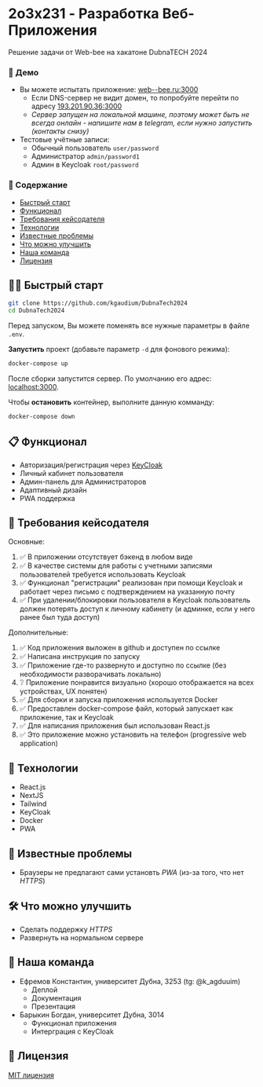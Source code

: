 # 2o3x231 - Разработка Веб-Приложения
Решение задачи от Web-bee на хакатоне DubnaTECH 2024

### 🚀 Демо
- Вы можете испытать приложение: [web--bee.ru:3000](http://web--bee.ru:3000/)
  - Если DNS-сервер не видит домен, то попробуйте перейти по адресу [193.201.90.36:3000](http://193.201.90.36:3000)
  - _Сервер запущен на локальной машине, поэтому может быть не всегда онлайн - напишите нам в telegram, если нужно запустить (контакты снизу)_
- Тестовые учётные записи:
  - Обычный пользователь `user/password`
  - Администратор `admin/password1`
  - Админ в Keycloak `root/password`
 
### 📖 Содержание
- [Быстрый старт](#%EF%B8%8F-быстрый-старт)
- [Функционал](#-функционал)
- [Требования кейсодателя](#-требования-кейсодателя)
- [Технологии](#-технологии)
- [Известные проблемы](#-известные-проблемы)
- [Что можно улучшить](#%EF%B8%8F-что-можно-улучшить)
- [Наша команда](#-наша-команда)
- [Лицензия](#-лицензия)

## 🏃‍♂️ Быстрый старт
```bash
git clone https://github.com/kgaudium/DubnaTech2024
cd DubnaTech2024
```
Перед запуском, Вы можете поменять все нужные параметры в файле `.env`.

**Запустить** проект (добавьте параметр `-d` для фонового режима):
```bash
docker-compose up
```
После сборки запустится сервер. По умолчанию его адрес: [localhost:3000](http://localhost:3000).

Чтобы **остановить** контейнер, выполните данную комманду:
```bash
docker-compose down
```

## 📋 Функционал
- Авторизация/регистрация через [KeyCloak](https://www.keycloak.org/)
- Личный кабинет пользователя
- Админ-панель для Администраторов
- Адаптивный дизайн
- PWA поддержка

## 🤩 Требования кейсодателя
Основные:
1. ✅ В приложении отсутствует бэкенд в любом виде
1. ✅ В качестве системы для работы с учетными записями пользователей требуется использовать Keycloak
1. ✅ Функционал "регистрации" реализован при помощи Keycloak и работает через письмо с подтверждением на указанную почту
1. ✅ При удалении/блокировки пользователя в Keycloak пользователь должен потерять доступ к личному кабинету (и админке, если у него ранее был туда доступ)
   
Дополнительные:
1. ✅ Код приложения выложен в github и доступен по ссылке
1. ✅ Написана инструкция по запуску
1. ✅ Приложение где-то развернуто и доступно по ссылке (без необходимости разворачивать локально)
1. ❔ Приложение понравится визуально (хорошо отображается на всех устройствах, UX понятен)
1. ✅ Для сборки и запуска приложения используется Docker
1. ✅ Предоставлен docker-compose файл, который запускает как приложение, так и Keycloak
1. ✅ Для написания приложения был использован React.js
1. ✅ Это приложение можно установить на телефон (progressive web application)

## 🧰 Технологии
- React.js
- NextJS
- Tailwind
- KeyCloak
- Docker
- PWA

## 🚧 Известные проблемы
- Браузеры не предлагают сами установть _PWA_ (из-за того, что нет _HTTPS_)

## 🛠️ Что можно улучшить
- Сделать поддержку _HTTPS_
- Развернуть на нормальном сервере

## 👥 Наша команда
- Ефремов Константин, университет Дубна, 3253 (tg: @k_agduuim)
  - Деплой
  - Документация
  - Презентация
- Барыкин Богдан, университет Дубна, 3014
  - Функционал приложения
  - Интерграция с KeyCloak
 
## 📝 Лицензия
[MIT лицензия](LICENSE)
